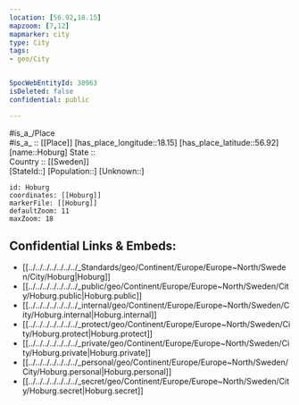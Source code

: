 ```yaml
---
location: [56.92,18.15] 
mapzoom: [7,12] 
mapmarker: city 
type: City
tags:
- geo/City


SpocWebEntityId: 30963
isDeleted: false
confidential: public

---
```

#is_a_/Place  
#is_a_ :: [[Place]] 
[has_place_longitude::18.15] 
[has_place_latitude::56.92] 
[name::Hoburg] 
State ::  
Country :: [[Sweden]]  
[StateId::] 
[Population::] 
[Unknown::] 


```leaflet
id: Hoburg
coordinates: [[Hoburg]] 
markerFile: [[Hoburg]] 
defaultZoom: 11 
maxZoom: 18
```


## Confidential Links & Embeds: 
- [[../../../../../../../_Standards/geo/Continent/Europe/Europe~North/Sweden/City/Hoburg|Hoburg]] 
- [[../../../../../../../_public/geo/Continent/Europe/Europe~North/Sweden/City/Hoburg.public|Hoburg.public]] 
- [[../../../../../../../_internal/geo/Continent/Europe/Europe~North/Sweden/City/Hoburg.internal|Hoburg.internal]] 
- [[../../../../../../../_protect/geo/Continent/Europe/Europe~North/Sweden/City/Hoburg.protect|Hoburg.protect]] 
- [[../../../../../../../_private/geo/Continent/Europe/Europe~North/Sweden/City/Hoburg.private|Hoburg.private]] 
- [[../../../../../../../_personal/geo/Continent/Europe/Europe~North/Sweden/City/Hoburg.personal|Hoburg.personal]] 
- [[../../../../../../../_secret/geo/Continent/Europe/Europe~North/Sweden/City/Hoburg.secret|Hoburg.secret]] 
